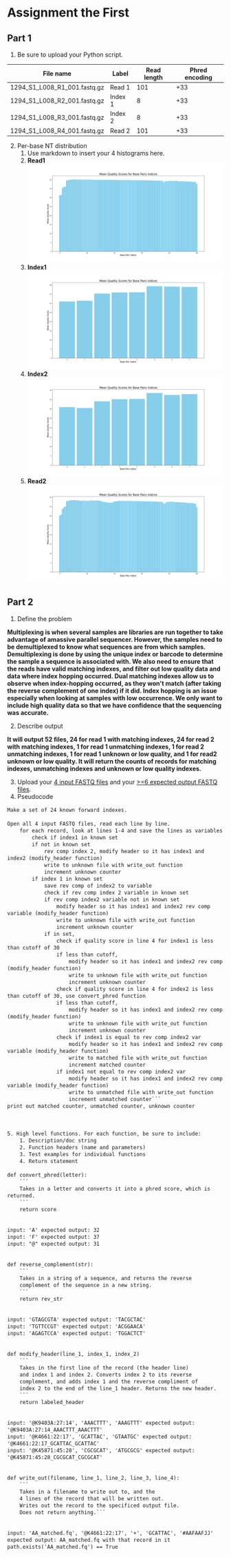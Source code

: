 # Assignment the First

## Part 1
1. Be sure to upload your Python script.

| File name | Label | Read length | Phred encoding |
|---|---|---|---|
| 1294_S1_L008_R1_001.fastq.gz | Read 1 | 101 | +33  |
| 1294_S1_L008_R2_001.fastq.gz | Index 1 | 8 | +33 |
| 1294_S1_L008_R3_001.fastq.gz | Index 2 | 8 | +33 |
| 1294_S1_L008_R4_001.fastq.gz | Read 2 | 101 | +33 |

2. Per-base NT distribution
    1. Use markdown to insert your 4 histograms here.
    2. **Read1**
    ![read1](1294_S1_L008_R1_001_dist.png)
    3. **Index1**
    ![index1](1294_S1_L008_R2_001_dist.png)
    4. **Index2**
    ![index2](1294_S1_L008_R3_001_dist.png)
    5. **Read2**
    ![read2](1294_S1_L008_R4_001_dist.png)
    
## Part 2
1. Define the problem

**Multiplexing is when several samples are libraries are run together to take advantage of amassive parallel sequencer. However, the samples need to be demultiplexed to know what sequences are from which samples. Demultiplexing is done by using the unique index or barcode to determine the sample a sequence is associated with. We also need to ensure that the reads have valid matching indexes, and filter out low quality data and data where index hopping occurred. Dual matching indexes allow us to observe when index-hopping occurred, as they won't match (after taking the reverse complement of one index) if it did. Index hopping is an issue especially when looking at samples with low occurrence. We only want to include high quality data so that we have confidence that the sequencing was accurate.**

2. Describe output

**It will output 52 files, 24 for read 1 with matching indexes, 24 for read 2 with matching indexes, 1 for read 1 unmatching indexes, 1 for read 2 unmatching indexes, 1 for read 1 unknown or low quality, and 1 for read2 unknown or low quality. It will return the counts of records for matching indexes, unmatching indexes and unknown or low quality indexes.**

3. Upload your [4 input FASTQ files](../TEST-input_FASTQ) and your [>=6 expected output FASTQ files](../TEST-output_FASTQ).
4. Pseudocode

```
Make a set of 24 known forward indexes.

Open all 4 input FASTQ files, read each line by line. 
    for each record, look at lines 1-4 and save the lines as variables
        check if index1 in known set
        if not in known set
            rev comp index 2, modify header so it has index1 and index2 (modify_header function)
            write to unknown file with write_out function
            increment unknown counter
        if index 1 in known set
            save rev comp of index2 to variable
            check if rev comp index 2 variable in known set
            if rev comp index2 variable not in known set
                modify header so it has index1 and index2 rev comp variable (modify_header function)
                write to unknown file with write_out function
                increment unknown counter
            if in set,
                check if quality score in line 4 for index1 is less than cutoff of 30
                if less than cutoff, 
                    modify header so it has index1 and index2 rev comp (modify_header function)
                    write to unknown file with write_out function
                    increment unknown counter
                check if quality score in line 4 for index2 is less than cutoff of 30, use convert_phred function
                if less than cutoff, 
                    modify header so it has index1 and index2 rev comp (modify_header function)
                    write to unknown file with write_out function
                    increment unknown counter
                check if index1 is equal to rev comp index2 var
                    modify header so it has index1 and index2 rev comp variable (modify_header function)
                    write to matched file with write_out function
                    increment matched counter
                if index1 not equal to rev comp index2 var
                    modify header so it has index1 and index2 rev comp variable (modify_header function)
                    write to unmatched file with write_out function
                    increment unmatched counter```
print out matched counter, unmatched counter, unknown counter



5. High level functions. For each function, be sure to include:
    1. Description/doc string
    2. Function headers (name and parameters)
    3. Test examples for individual functions
    4. Return statement

def convert_phred(letter):
    ```
    Takes in a letter and converts it into a phred score, which is returned.
    ```
    return score


input: 'A' expected output: 32
input: 'F' expected output: 37
input: "@" expected output: 31


def reverse_complement(str):
    ```
    Takes in a string of a sequence, and returns the reverse
    complement of the sequence in a new string.
    ```
    return rev_str


input: 'GTAGCGTA' expected output: 'TACGCTAC'
input: 'TGTTCCGT' expected output: 'ACGGAACA'
input: 'AGAGTCCA' expected output: 'TGGACTCT'


def modify_header(line_1, index_1, index_2)
    ```
    Takes in the first line of the record (the header line)
    and index 1 and index 2. Converts index 2 to its reverse
    complement, and adds index 1 and the reverse compliment of 
    index 2 to the end of the line_1 header. Returns the new header.
    ```
    return labeled_header


input: '@K9403A:27:14', 'AAACTTT', 'AAAGTTT' expected output: '@K9403A:27:14_AAACTTT_AAACTTT'
input: '@K4661:22:17', 'GCATTAC', 'GTAATGC' expected output: '@K4661:22:17_GCATTAC_GCATTAC'
input: '@K45871:45:28', 'CGCGCAT', 'ATGCGCG' expected output: '@K45871:45:28_CGCGCAT_CGCGCAT'


def write_out(filename, line_1, line_2, line_3, line_4):
    ```
    Takes in a filename to write out to, and the
    4 lines of the record that will be written out. 
    Writes out the record to the specificed output file.
    Does not return anything.```


input: 'AA_matched.fq', '@K4661:22:17', '+', 'GCATTAC', '#AAFAAFJJ' expected output: AA_matched.fq with that record in it
path.exists('AA_matched.fq') == True


